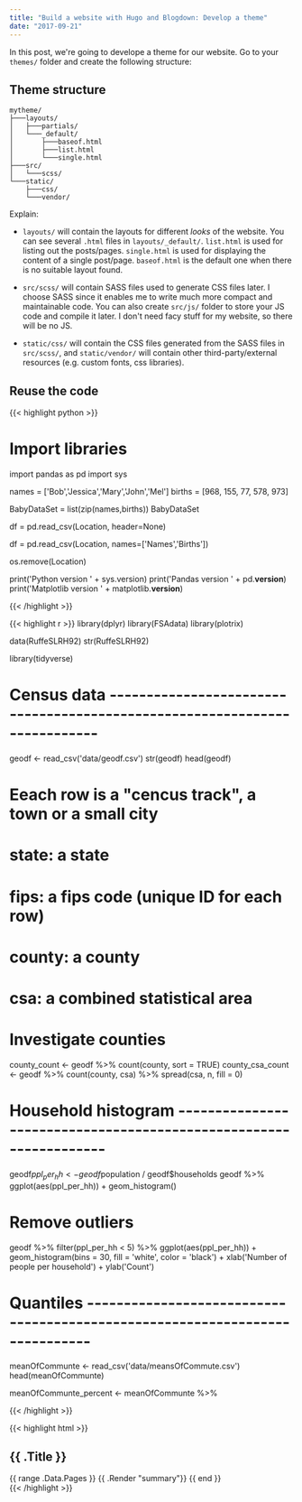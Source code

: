 ```yaml
---
title: "Build a website with Hugo and Blogdown: Develop a theme"
date: "2017-09-21"
---
```

In this post, we're going to develope a theme for our website. Go to your `themes/` folder and create the following structure:


## Theme structure
```
mytheme/
├───layouts/
│   ├───partials/
│   └───_default/
│       ├───baseof.html
│       ├───list.html
│       └───single.html
├───src/
│   └───scss/
└───static/
    ├───css/
    └───vendor/
```

Explain:

- `layouts/` will contain the layouts for different *looks* of the website. You can see several `.html` files in `layouts/_default/`. `list.html` is used for listing out the posts/pages. `single.html` is used for displaying the content of a single post/page. `baseof.html` is the default one when there is no suitable layout found.

- `src/scss/` will contain SASS files used to generate CSS files later. I choose SASS since it enables me to write much more compact and maintainable code. You can also create `src/js/` folder to store your JS code and compile it later. I don't need facy stuff for my website, so there will be no JS.

- `static/css/` will contain the CSS files generated from the SASS files in `src/scss/`, and `static/vendor/` will contain other third-party/external resources (e.g. custom fonts, css libraries).


## Reuse the code

{{< highlight python >}}
# Import libraries
import pandas as pd
import sys

names = ['Bob','Jessica','Mary','John','Mel']
births = [968, 155, 77, 578, 973]

BabyDataSet = list(zip(names,births))
BabyDataSet

df = pd.read_csv(Location, header=None)

df = pd.read_csv(Location, names=['Names','Births'])

os.remove(Location)

print('Python version ' + sys.version)
print('Pandas version ' + pd.__version__)
print('Matplotlib version ' + matplotlib.__version__)

{{< /highlight >}}

{{< highlight r >}}
library(dplyr)
library(FSAdata)
library(plotrix)

data(RuffeSLRH92)
str(RuffeSLRH92)

library(tidyverse)

# Census data --------------------------------------------------------------------------
geodf <- read_csv('data/geodf.csv')
str(geodf)
head(geodf)

# Eeach row is a "cencus track", a town or a small city
# 
# state: a state
# fips: a fips code (unique ID for each row)
# county: a county
# csa: a combined statistical area


# Investigate counties
county_count <- geodf %>% count(county, sort = TRUE)
county_csa_count <- geodf %>% count(county, csa) %>% spread(csa, n, fill = 0)

# Household histogram ------------------------------------------------------------------
geodf$ppl_per_hh <- geodf$population / geodf$households
geodf %>% ggplot(aes(ppl_per_hh)) +
    geom_histogram()

# Remove outliers
geodf %>% 
    filter(ppl_per_hh < 5) %>% 
    ggplot(aes(ppl_per_hh)) +
    geom_histogram(bins = 30, fill = 'white', color = 'black') +
    xlab('Number of people per household') +
    ylab('Count')


# Quantiles ----------------------------------------------------------------------------
meanOfCommunte <- read_csv('data/meansOfCommute.csv')
head(meanOfCommunte)

meanOfCommunte_percent <- meanOfCommunte %>% 

{{< /highlight >}}

{{< highlight html >}}
<section id="main">
  <div>
    <h1 id="title">{{ .Title }}</h1>
    {{ range .Data.Pages }}
      {{ .Render "summary"}}
    {{ end }}
  </div>
</section>
{{< /highlight >}}